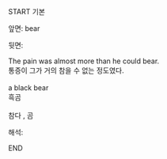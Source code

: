 START
기본

앞면:
bear


뒷면:
<div>The pain was almost more than he could bear. </div><div>통증이 그가 거의 참을 수 없는 정도였다.</div><div><br></div><div><div>a black bear </div><div>흑곰</div></div><div><br></div><div>참다 , 곰</div>


해석:
<!--ID: 1746614453488-->
END